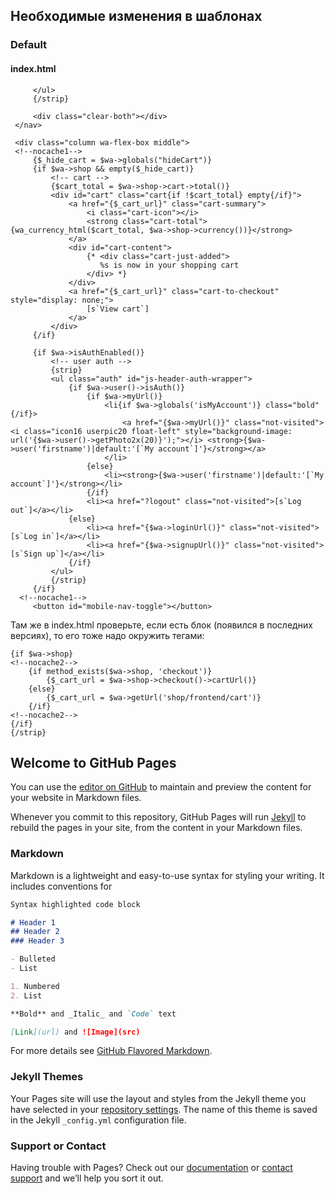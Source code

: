  
## Необходимые изменения в шаблонах

### Default

#### index.html

```smarty
     </ul>
     {/strip}

     <div class="clear-both"></div>
 </nav>

 <div class="column wa-flex-box middle">
 <!--nocache1-->
     {$_hide_cart = $wa->globals("hideCart")}
     {if $wa->shop && empty($_hide_cart)}
         <!-- cart -->
         {$cart_total = $wa->shop->cart->total()}
         <div id="cart" class="cart{if !$cart_total} empty{/if}">
             <a href="{$_cart_url}" class="cart-summary">
                 <i class="cart-icon"></i>
                 <strong class="cart-total">{wa_currency_html($cart_total, $wa->shop->currency())}</strong>
             </a>
             <div id="cart-content">
                 {* <div class="cart-just-added">
                    %s is now in your shopping cart
                 </div> *}
             </div>
             <a href="{$_cart_url}" class="cart-to-checkout" style="display: none;">
                 [s`View cart`]
             </a>
         </div>
     {/if}

     {if $wa->isAuthEnabled()}
         <!-- user auth -->
         {strip}
         <ul class="auth" id="js-header-auth-wrapper">
             {if $wa->user()->isAuth()}
                 {if $wa->myUrl()}
                     <li{if $wa->globals('isMyAccount')} class="bold"{/if}>
                         <a href="{$wa->myUrl()}" class="not-visited"><i class="icon16 userpic20 float-left" style="background-image: url('{$wa->user()->getPhoto2x(20)}');"></i> <strong>{$wa->user('firstname')|default:'[`My account`]'}</strong></a>
                     </li>
                 {else}
                     <li><strong>{$wa->user('firstname')|default:'[`My account`]'}</strong></li>
                 {/if}
                 <li><a href="?logout" class="not-visited">[s`Log out`]</a></li>
             {else}
                 <li><a href="{$wa->loginUrl()}" class="not-visited">[s`Log in`]</a></li>
                 <li><a href="{$wa->signupUrl()}" class="not-visited">[s`Sign up`]</a></li>
             {/if}
         </ul>
         {/strip}
     {/if}
  <!--nocache1-->
     <button id="mobile-nav-toggle"></button>

```

Там же в index.html проверьте, если есть блок (появился в последних версиях), то его тоже надо окружить тегами:

```smarty
{if $wa->shop}
<!--nocache2-->
    {if method_exists($wa->shop, 'checkout')}
        {$_cart_url = $wa->shop->checkout()->cartUrl()}
    {else}
        {$_cart_url = $wa->getUrl('shop/frontend/cart')}
    {/if}
<!--nocache2-->
{/if}
{/strip}
```



## Welcome to GitHub Pages

You can use the [editor on GitHub](https://github.com/maxbin123/cache-manual/edit/master/index.md) to maintain and preview the content for your website in Markdown files.

Whenever you commit to this repository, GitHub Pages will run [Jekyll](https://jekyllrb.com/) to rebuild the pages in your site, from the content in your Markdown files.

### Markdown

Markdown is a lightweight and easy-to-use syntax for styling your writing. It includes conventions for

```markdown
Syntax highlighted code block

# Header 1
## Header 2
### Header 3

- Bulleted
- List

1. Numbered
2. List

**Bold** and _Italic_ and `Code` text

[Link](url) and ![Image](src)
```

For more details see [GitHub Flavored Markdown](https://guides.github.com/features/mastering-markdown/).

### Jekyll Themes

Your Pages site will use the layout and styles from the Jekyll theme you have selected in your [repository settings](https://github.com/maxbin123/cache-manual/settings). The name of this theme is saved in the Jekyll `_config.yml` configuration file.

### Support or Contact

Having trouble with Pages? Check out our [documentation](https://help.github.com/categories/github-pages-basics/) or [contact support](https://github.com/contact) and we’ll help you sort it out.
